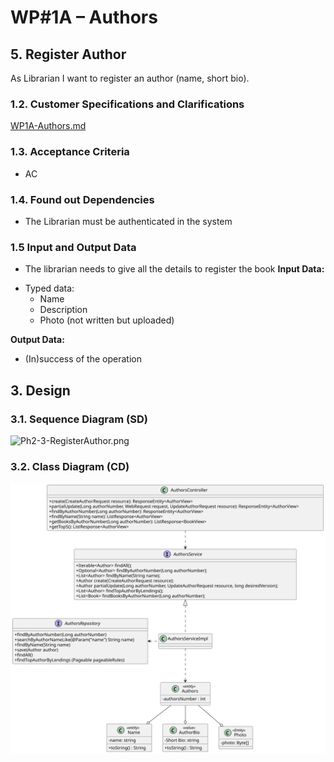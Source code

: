 # WP#1A – Authors
## 5. Register Author 
As Librarian I want to register an author (name, short bio).
### 1.2. Customer Specifications and Clarifications

[WP1A-Authors.md](..%2FWP1A-Authors.md)
### 1.3. Acceptance Criteria
- AC

### 1.4. Found out Dependencies
- The Librarian must be authenticated in the system
### 1.5 Input and Output Data
- The librarian needs to give all the details to register the book
  **Input Data:**
* Typed data:
    * Name
    * Description
    * Photo (not written but uploaded)

**Output Data:**

* (In)success of the operation

## 3. Design
### 3.1. Sequence Diagram (SD)
![Ph2-3-RegisterAuthor.png](Ph2-3-RegisterAuthor.svg)
### 3.2. Class Diagram (CD)
![ClassDiagram.svg](..%2FClassDiagram.svg)
